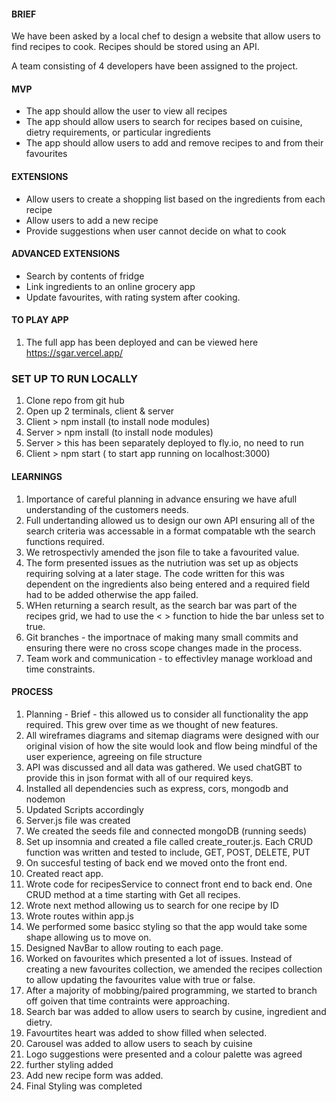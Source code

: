 #### BRIEF

We have been asked by a local chef to design a website that allow users to find recipes to cook.
Recipes should be stored using an API.

A team consisting of 4 developers have been assigned to the project.


#### MVP 

* The app should allow the user to view all recipes
* The app should allow users to search for recipes based on cuisine, dietry requirements, or particular ingredients
* The app should allow users to add and remove recipes to and from their favourites


#### EXTENSIONS 

* Allow users to create a shopping list based on the ingredients from each recipe
* Allow users to add a new recipe
* Provide suggestions when user cannot decide on what to cook
 

#### ADVANCED EXTENSIONS

* Search by contents of fridge
* Link ingredients to an online grocery app
* Update favourites, with rating system after cooking. 


#### TO PLAY APP

1. The full app has been deployed and can be viewed here https://sgar.vercel.app/

### SET UP TO RUN LOCALLY

1. Clone repo from git hub
2. Open up 2 terminals, client & server 
3. Client > npm install   (to install node modules)
4. Server > npm install   (to install node modules)
5. Server > this has been separately deployed to fly.io, no need to run
5. Client > npm start  ( to start app running on localhost:3000)


#### LEARNINGS

1. Importance of careful planning in advance ensuring we have afull understanding of the customers needs.
2. Full undertanding allowed us to design our own API ensuring all of the search criteria was accessable in a format compatable wth the search functions required.
3. We retrospectivly amended the json file to take a favourited value.
4. The form presented issues as the nutriution was set up as objects requiring solving at a later stage. The code written for this was dependent on the ingredients also being entered and a required field had to be added otherwise the app failed.
5. WHen returning a search result, as the search bar was part of the recipes grid, we had to use the <      > function to hide the bar unless set to true.
6. Git branches - the importnace of making many small commits and ensuring there were no cross scope changes made in the process.
7. Team work and communication - to effectivley manage workload and time constraints.

#### PROCESS

1. Planning - Brief - this allowed us to consider all functionality the app required. This grew over time as we thought of new features.
2. All wireframes diagrams and sitemap diagrams were designed with our original vision of how the site would look and flow being mindful of the user experience, agreeing on file structure
3. API was discussed and all data was gathered. We used chatGBT to provide this in json format with all of our required keys.
4. Installed all dependencies such as express, cors, mongodb and nodemon
5. Updated Scripts accordingly
6. Server.js file was created
7. We created the seeds file and connected mongoDB (running seeds)
8. Set up insomnia and created a file called create_router.js. Each CRUD function was written and tested to include, GET, POST, DELETE, PUT
9. On succesful testing of back end we moved onto the front end.
10. Created react app.
11. Wrote code for recipesService to connect front end to back end. One CRUD method at a time starting with Get all recipes.
12. Wrote next method allowing us to search for one recipe by ID
13. Wrote routes within app.js
14. We performed some basicc styling so that the app would take some shape allowing us to move on.
14. Designed NavBar to allow routing to each page.
15. Worked on favourites which presented a lot of issues. Instead of creating a new favourites collection, we amended the recipes collection to allow updating the favourites value with true or false.
16. After a majority of mobbing/paired programming, we started to branch off goiven that time contraints were approaching.
17. Search bar was added to allow users to search by cusine, ingredient and dietry.
17. Favourtites heart was added to show filled when selected. 
18. Carousel was added to allow users to seach by cuisine
19. Logo suggestions were presented and a colour palette was agreed
20. further styling added
21. Add new recipe form was added.
22. Final Styling was completed